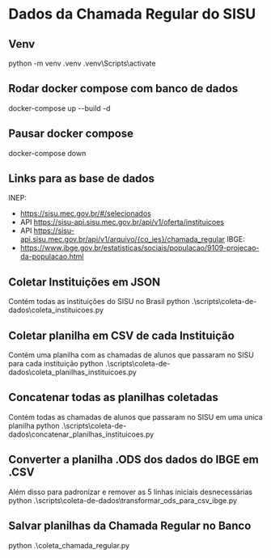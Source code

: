 # Dados da Chamada Regular do SISU

## Venv
python -m venv .venv
.venv\Scripts\activate

## Rodar docker compose com banco de dados
docker-compose up --build -d

## Pausar docker compose
docker-compose down

## Links para as base de dados
INEP:
  - https://sisu.mec.gov.br/#/selecionados
  - API https://sisu-api.sisu.mec.gov.br/api/v1/oferta/instituicoes
  - API https://sisu-api.sisu.mec.gov.br/api/v1/arquivo/{co_ies}/chamada_regular
IBGE:
  - https://www.ibge.gov.br/estatisticas/sociais/populacao/9109-projecao-da-populacao.html

## Coletar Instituições em JSON
Contém todas as instituições do SISU no Brasil
python .\scripts\coleta-de-dados\coleta_instituicoes.py

## Coletar planilha em CSV de cada Instituição
Contém uma planilha com as chamadas de alunos que passaram no SISU para cada instituição
python .\scripts\coleta-de-dados\coleta_planilhas_instituicoes.py

## Concatenar todas as planilhas coletadas
Contém todas as chamadas de alunos que passaram no SISU em uma unica planilha
python .\scripts\coleta-de-dados\concatenar_planilhas_instituicoes.py

## Converter a planilha .ODS dos dados do IBGE em .CSV
Além disso para padronizar e remover as 5 linhas iniciais desnecessárias
python .\scripts\coleta-de-dados\transformar_ods_para_csv_ibge.py

## Salvar planilhas da Chamada Regular no Banco
python .\coleta_chamada_regular.py